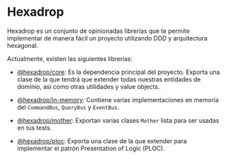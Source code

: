 # Hexadrop

Hexadrop es un conjunto de opinionadas librerías que te permite implementar
de manera fácil un proyecto utilizando DDD y arquitectura hexagonal.

Actualmente, existen las siguientes librerías:

-   [@hexadrop/core](./packages/core): Es la dependencia principal del proyecto.
    Exporta una clase de la que tendrá que extender todas nuestras entidades de dominio, asi
    como otras utilidades y value objects.

-   [@hexadrop/in-memory](./packages/in-memory-bus): Contiene varias implementaciones en memoria
    del `CommandBus`, `QueryBus` y `EventBus`.

-   [@hexadrop/mother](./packages/mother): Exportan varias clases `Mother` lista para ser
    usadas en tus tests.

-   [@hexadrop/ploc](./packages/ploc): Exporta una clase de la que extender para implementar el patrón
    Presentation of Logic (PLOC).
